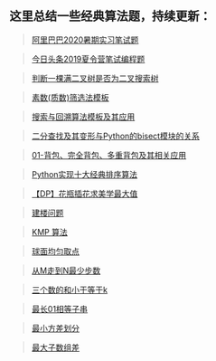 ## 这里总结一些经典算法题，持续更新：

> [阿里巴巴2020暑期实习笔试题](https://www.jianshu.com/p/c30e065fd156)

> [今日头条2019夏令营笔试编程题](https://www.jianshu.com/p/96ec5a200dff)

> [判断一棵满二叉树是否为二叉搜索树](https://www.jianshu.com/p/69238a7da023)

> [素数(质数)筛选法模板](https://www.jianshu.com/p/d1aa69f008fa)

> [搜索与回溯算法模板及其应用](https://www.jianshu.com/p/76cff89d077f)

> [二分查找及其变形与Python的bisect模块的关系](https://www.jianshu.com/p/741c3d29a1ff)

> [01-背包、完全背包、多重背包及其相关应用](https://www.jianshu.com/p/7b60dfc8d1bd)

> [Python实现十大经典排序算法](https://www.jianshu.com/p/bbbab7fa77a2)

> [【DP】花瓶插花求美学最大值](https://www.jianshu.com/p/a990148ebad3)

> [建楼问题](https://www.jianshu.com/p/e9ca90effc5f)

> [KMP 算法](https://www.jianshu.com/p/752eae219bea)

> [球面均匀取点](https://www.jianshu.com/p/9f3763a93b6f)

> [从M走到N最少步数](https://www.jianshu.com/p/231222570700)

> [三个数的和小于等于k](https://www.jianshu.com/p/44076e9d1bf1)

> [最长01相等子串](https://www.jianshu.com/p/e3afd0045c16)

> [最小方差划分](https://www.jianshu.com/p/1851ee8fb546)

> [最大子数组差](https://www.jianshu.com/p/b86e00b98597)

